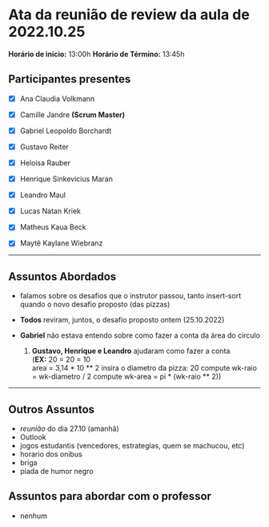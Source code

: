 # Ata da reunião de review da aula de 2022.10.25

**Horário de inicio:** 13:00h  **Horário de Término:** 13:45h




## Participantes presentes

- [x] Ana  Claudia Volkmann

- [x] Camille Jandre **(Scrum Master)**

- [x] Gabriel Leopoldo Borchardt

- [x] Gustavo Reiter

- [x] Heloisa Rauber

- [x] Henrique Sinkevicius Maran 

- [x] Leandro Maul

- [x] Lucas Natan Kriek

- [x] Matheus Kaua Beck

- [x] Maytê Kaylane Wiebranz 



---



## Assuntos Abordados  



- falamos sobre os desafios que o instrutor passou, tanto insert-sort quando o novo desafio proposto (das pizzas)  

- **Todos** reviram, juntos, o desafio proposto ontem (25.10.2022)  
- **Gabriel** não estava entendo sobre como fazer a conta da área do circulo 
    1. **Gustavo, Henrique e Leandro** ajudaram como fazer a conta  
        (**EX:** 20 = 20 = 10  
         area = 3,14 * 10 ** 2
          insira o diametro da pizza: 20
           compute wk-raio = wk-diametro / 2 
           compute wk-area = pi * (wk-raio ** 2))   

     
---



## Outros Assuntos

- *reunião* do dia 27.10 (amanhã) 
- Outlook  
- jogos estudantis (vencedores, estrategias, quem se machucou, etc)  
- horario dos onibus  
- briga  
- piada de humor negro
  



  

## Assuntos para abordar com o professor  

- nenhum